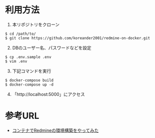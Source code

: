 # 利用方法
1. 本リポジトリをクローン
  ~~~
  $ cd /path/to/
  $ git clone https://github.com/koreander2001/redmine-on-docker.git
  ~~~
2. DBのユーザー名、パスワードなどを設定
  ~~~
  $ cp .env.sample .env
  $ vim .env
  ~~~
3. 下記コマンドを実行
  ~~~
  $ docker-compose build
  $ docker-compose up -d
  ~~~
4. 「http://localhost:5000」にアクセス

# 参考URL
* [コンテナでRedmineの環境構築をやってみた](https://qiita.com/asubee/items/db6985549d83334d0a46)

